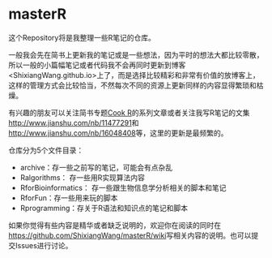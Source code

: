 # masterR

这个Repository将是我整理一些R笔记的仓库。

一般我会先在简书上更新我的笔记或是一些想法，因为平时的想法大都比较零散，所以一般的小篇幅笔记或者代码我不会再同时更新到博客<ShixiangWang.github.io>上了，而是选择比较精彩和非常有价值的放博客上，这样的管理方式会比较恰当，不然每次不同的资源上更新同样的内容显得繁琐和枯燥。

有兴趣的朋友可以关注简书专题[Cook R](http://www.jianshu.com/c/7a295a2306de)的系列文章或者关注我写R笔记的文集<http://www.jianshu.com/nb/11477291>和<http://www.jianshu.com/nb/16048408>等，这里的更新是最频繁的。

仓库分为5个文件目录：

- archive：存一些之前写的笔记，可能会有点杂乱
- Ralgorithms： 存一些用R实现算法内容
- RforBioinformatics： 存一些跟生物信息学分析相关的脚本和笔记
- RforFun：存一些用来玩的脚本
- Rprogramming：存关于R语法和知识点的笔记和脚本



如果你觉得有些内容是精华或者缺乏说明的，欢迎你在阅读的同时在<https://github.com/ShixiangWang/masterR/wiki>写相关内容的说明。也可以提交Issues进行讨论。